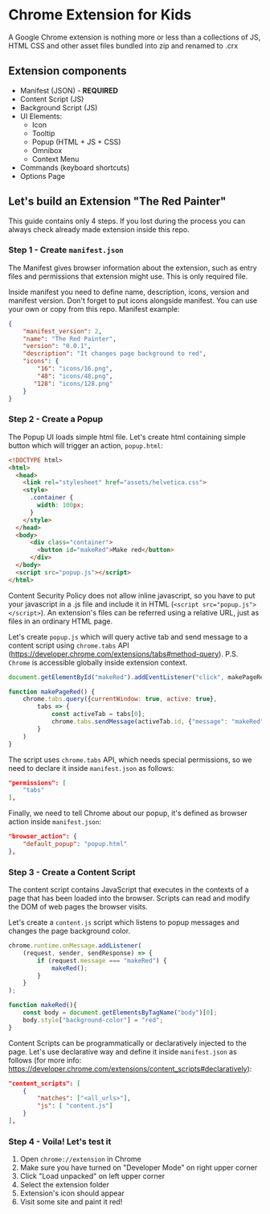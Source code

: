 # Chrome Extension for Kids
A Google Chrome extension is nothing more or less than a collections of JS, HTML CSS and other asset files bundled into zip and renamed to .crx

## Extension components
* Manifest (JSON) - **REQUIRED**
* Content Script (JS)
* Background Script (JS)
* UI Elements: 
    * Icon
    * Tooltip
    * Popup (HTML + JS + CSS)
    * Omnibox
    * Context Menu
* Commands (keyboard shortcuts)
* Options Page

## Let's build an Extension "The Red Painter"

This guide contains only 4 steps. If you lost during the process you can always check already made extension inside this repo.

### Step 1 - Create `manifest.json`

The Manifest gives browser information about the extension, such as entry files and permissions that extension might use. This is only required file. 

Inside manifest you need to define name, description, icons, version and manifest version. Don't forget to put icons alongside manifest. You can use your own or copy from this repo. Manifest example:
``` json
{
    "manifest_version": 2,
    "name": "The Red Painter",
    "version": "0.0.1",
    "description": "It changes page background to red",
    "icons": {
        "16": "icons/16.png",
        "48": "icons/48.png",
       "128": "icons/128.png" 
    }
}
```

### Step 2 - Create a Popup

The Popup UI loads simple html file. Let's create html containing simple button which will trigger an action, `popup.html`:
```html
<!DOCTYPE html>
<html>
  <head>
    <link rel="stylesheet" href="assets/helvetica.css">
    <style>
      .container {
        width: 100px;
      }
    </style>
  </head>
  <body>
      <div class="container">
        <button id="makeRed">Make red</button>
      </div>
  </body>
  <script src="popup.js"></script>
</html>

```

Content Security Policy does not allow inline javascript, so you have to put your javascript in a .js file and include it in HTML (`<script src="popup.js"></script>`). An extension's files can be referred using a relative URL, just as files in an ordinary HTML page.

Let's create `popup.js` which will query active tab and send message to a content script using `chrome.tabs` API (https://developer.chrome.com/extensions/tabs#method-query). P.S. `Chrome` is accessible globally inside extension context.

```javascript
document.getElementById("makeRed").addEventListener("click", makePageRed);

function makePageRed() {
    chrome.tabs.query({currentWindow: true, active: true}, 
        tabs => {
            const activeTab = tabs[0];
            chrome.tabs.sendMessage(activeTab.id, {"message": "makeRed"});
        }
    )
}

```
The script uses `chrome.tabs` API, which needs special permissions, so we need to declare it inside `manifest.json` as follows:

``` json
"permissions": [
    "tabs"
],
```

Finally, we need to tell Chrome about our popup, it's defined as browser action inside `manifest.json`:

``` json
"browser_action": {
    "default_popup": "popup.html"
},
```

### Step 3 - Create a Content Script
The content script contains JavaScript that executes in the contexts of a page that has been loaded into the browser. Scripts can read and modify the DOM of web pages the browser visits.

Let's create a `content.js` script which listens to popup messages and changes the page background color. 

```javascript
chrome.runtime.onMessage.addListener(
    (request, sender, sendResponse) => {
        if (request.message === "makeRed") {
            makeRed();
        }
    }
);

function makeRed(){
    const body = document.getElementsByTagName("body")[0];
    body.style["background-color"] = "red"; 
}
```

Content Scripts can be programmatically or declaratively injected to the page. Let's use declarative way and define it inside `manifest.json` as follows (for more info: https://developer.chrome.com/extensions/content_scripts#declaratively):
```json
"content_scripts": [
    {
        "matches": ["<all_urls>"],
        "js": [ "content.js"]
    }
],
```

### Step 4 - Voila! Let's test it
1) Open `chrome://extension` in Chrome
2) Make sure you have turned on "Developer Mode" on right upper corner
3) Click "Load unpacked" on left upper corner
4) Select the extension folder
5) Extension's icon should appear
6) Visit some site and paint it red!
